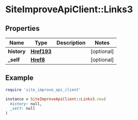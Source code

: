 # SiteImproveApiClient::Links3

## Properties

| Name | Type | Description | Notes |
| ---- | ---- | ----------- | ----- |
| **history** | [**Href193**](Href193.md) |  | [optional] |
| **_self** | [**Href8**](Href8.md) |  | [optional] |

## Example

```ruby
require 'site_improve_api_client'

instance = SiteImproveApiClient::Links3.new(
  history: null,
  _self: null
)
```


